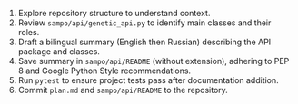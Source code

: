 1. Explore repository structure to understand context.
2. Review `sampo/api/genetic_api.py` to identify main classes and their roles.
3. Draft a bilingual summary (English then Russian) describing the API package and classes.
4. Save summary in `sampo/api/README` (without extension), adhering to PEP 8 and Google Python Style recommendations.
5. Run `pytest` to ensure project tests pass after documentation addition.
6. Commit `plan.md` and `sampo/api/README` to the repository.
